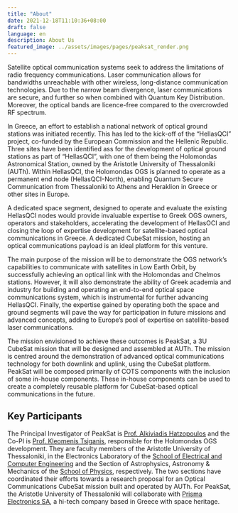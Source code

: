 ```yaml
---
title: "About"
date: 2021-12-18T11:10:36+08:00
draft: false
language: en
description: About Us
featured_image: ../assets/images/pages/peaksat_render.png
---
```


Satellite optical communication systems seek to address the limitations of radio frequency communications. Laser communication allows for bandwidths unreachable with other wireless, long-distance communication technologies. Due to the narrow beam divergence, laser communications are secure, and further so when combined with Quantum Key Distribution. Moreover, the optical bands are licence-free compared to the overcrowded RF spectrum.

<!-- In recent years, the European Union has demonstrated a commitment to developing secure quantum communications, using satellite-based optical communication systems through the EuroQCI declaration. ESA member states also support the need to improve infrastructure capacities for optical communication, as declared in Resolution No 4 of the 2022 Council Meeting at Ministerial Level. -->

In Greece, an effort to establish a national network of optical ground stations was initiated recently. This has led to the kick-off of the “HellasQCI” project, co-funded by the European Commission and the Hellenic Republic. Three sites have been identified ass for the development of optical ground stations as part of “HellasQCI”, with one of them being the Holomondas Astronomical Station, owned by the Aristotle University of Thessaloniki (AUTh). Within HellasQCI, the Holomondas OGS is planned to operate as a permanent end node (HellasQCI-North), enabling Quantum Secure Communication from Thessaloniki to Athens and Heraklion in Greece or other sites in Europe.
 
<!-- Another station of the HellasQCI project, the Chelmos station has successfully demonstrated an optical link with the geostationary satellite AlphaSat. Under a separate activity, Chelmos is expected to be upgraded for LEO tracking and communication within 2024. -->

A dedicated space segment, designed to operate and evaluate the existing HellasQCI nodes would provide invaluable expertise to Greek OGS owners, operators and stakeholders, accelerating the development of HellasOCI and closing the loop of expertise development for satellite-based optical communications in Greece. A dedicated CubeSat mission, hosting an optical communications payload is an ideal platform for this venture.

The main purpose of the mission will be to demonstrate the OGS network’s capabilities to communicate with satellites in Low Earth Orbit, by successfully achieving an optical link with the Holomondas and Chelmos stations. However, it will also demonstrate the ability of Greek academia and industry for building and operating an end-to-end optical space communications system, which is instrumental for further advancing HellasQCI. Finally, the expertise gained by operating both the space and ground segments will pave the way for participation in future missions and advanced concepts, adding to Europe’s pool of expertise on satellite-based laser communications.

The mission envisioned to achieve these outcomes is PeakSat, a 3U CubeSat mission that will be designed and assembled at AUTh. The mission is centred around the demonstration of advanced optical communications technology for both downlink and uplink, using the CubeSat platform. PeakSat will be composed primarily of COTS components with the inclusion of some in-house components. These in-house components can be used to create a completely reusable platform for CubeSat-based optical communications in the future.

## Key Participants

The Principal Investigator of PeakSat is [Prof. Alkiviadis Hatzopoulos](https://ee.auth.gr/en/school/faculty-staff/electronics-computers-department/hatzopoulos-alkiviadis/) and the Co-PI is [Prof. Kleomenis Tsiganis](https://www.physics.auth.gr/en/people/13), responsible for the Holomondas OGS development. They are faculty members of the Aristotle University of Thessaloniki, in the Electronics Laboratory of the [School of Electrical and Computer Engineering](https://ee.auth.gr/) and the Section of Astrophysics, Astronomy & Mechanics of the [School of Physics](https://www.physics.auth.gr/en), respectively. The two sections have coordinated their efforts towards a research proposal for an Optical Communications CubeSat mission built and operated by AUTh. For PeakSat, the Aristotle University of Thessaloniki will collaborate with [Prisma Electronics SA](https://www.prismaelectronics.eu/index.php/en/), a hi-tech company based in Greece with space heritage.
